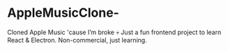 # AppleMusicClone-
Cloned Apple Music 'cause I’m broke 💀 Just a fun frontend project to learn React &amp; Electron. Non-commercial, just learning.
